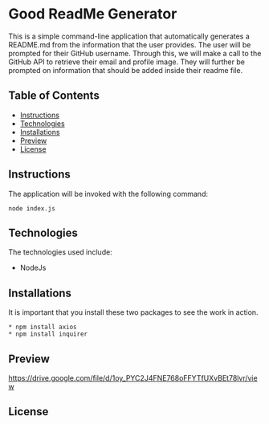 # Good ReadMe Generator 
        
This is a simple command-line application that automatically generates a README.md from the information that the user provides. The user will be prompted for their GitHub username. Through this, we will make a call to the GitHub API to retrieve their email and profile image. They will further be prompted on information that should be added inside their readme file.
        
## Table of Contents

* [Instructions](#Instructions)  
* [Technologies](#Technologies)
* [Installations](#Installations)
* [Preview](#Preview)
* [License](#License)
        
## Instructions 
The application will be invoked with the following command:

```
node index.js
```

## Technologies
The technologies used include: 
* NodeJs
        
## Installations
It is important that you install these two packages to see the work in action.

``` 
* npm install axios 
* npm install inquirer 
```  
## Preview 
https://drive.google.com/file/d/1oy_PYC2J4FNE768oFFYTfUXvBEt78lvr/view
## License
        
